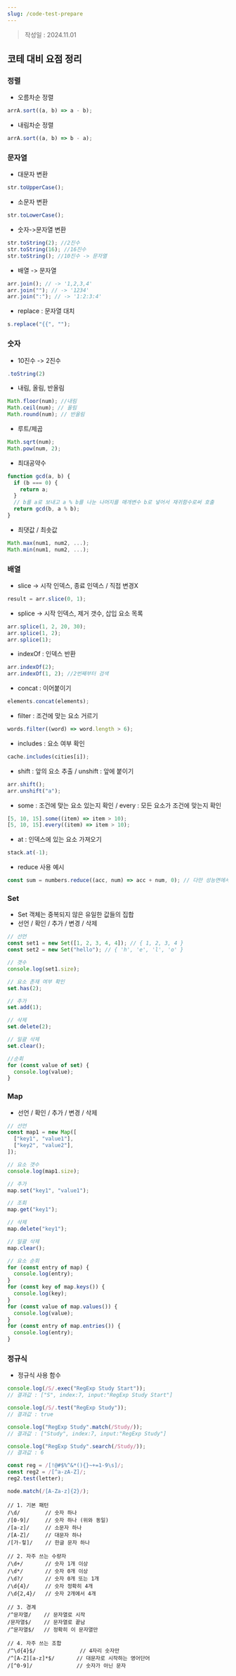 ```yaml
---
slug: /code-test-prepare
---
```

>작성일 : 2024.11.01
## 코테 대비 요점 정리

### 정렬

- 오름차순 정렬

```js
arrA.sort((a, b) => a - b);
```

- 내림차순 정렬

```js
arrA.sort((a, b) => b - a);
```

### 문자열

- 대문자 변환

```js
str.toUpperCase();
```

- 소문자 변환

```js
str.toLowerCase();
```

- 숫자->문자열 변환

```js
str.toString(2); //2진수
str.toString(16); //16진수
str.toString(); //10진수 -> 문자열
```

- 배열 -> 문자열

```js
arr.join(); // -> '1,2,3,4'
arr.join(""); // -> '1234'
arr.join(":"); // -> '1:2:3:4'
```

- replace : 문자열 대치

```js
s.replace("{{", "");
```

### 숫자

- 10진수 -> 2진수

```js
.toString(2)
```

- 내림, 올림, 반올림

```js
Math.floor(num); //내림
Math.ceil(num); // 올림
Math.round(num); // 반올림
```

- 루트/제곱

```js
Math.sqrt(num);
Math.pow(num, 2);
```

- 최대공약수

```js
function gcd(a, b) {
  if (b === 0) {
    return a;
  }
  // b를 a로 보내고 a % b를 나눈 나머지를 매개변수 b로 넣어서 재귀함수로써 호출
  return gcd(b, a % b);
}
```

- 최댓값 / 최솟값

```js
Math.max(num1, num2, ...);
Math.min(num1, num2, ...);
```

### 배열

- slice -> 시작 인덱스, 종료 인덱스 / 직접 변경X

```js
result = arr.slice(0, 1);
```

- splice -> 시작 인덱스, 제거 갯수, 삽입 요소 목록

```js
arr.splice(1, 2, 20, 30);
arr.splice(1, 2);
arr.splice(1);
```

- indexOf : 인덱스 반환

```js
arr.indexOf(2);
arr.indexOf(1, 2); //2번째부터 검색
```

- concat : 이어붙이기

```js
elements.concat(elements);
```

- filter : 조건에 맞는 요소 거르기

```js
words.filter((word) => word.length > 6);
```

- includes : 요소 여부 확인

```js
cache.includes(cities[i]);
```

- shift : 앞의 요소 추출 / unshift : 앞에 붙이기

```js
arr.shift();
arr.unshift("a");
```

- some : 조건에 맞는 요소 있는지 확인 / every : 모든 요소가 조건에 맞는지 확인

```js
[5, 10, 15].some((item) => item > 10);
[5, 10, 15].every((item) => item > 10);
```

- at : 인덱스에 있는 요소 가져오기

```js
stack.at(-1);
```

- reduce 사용 예시

```js
const sum = numbers.reduce((acc, num) => acc + num, 0); // 다만 성능면에서 많이 저하됨
```

### Set

- Set 객체는 중복되지 않은 유일한 값들의 집합
- 선언 / 확인 / 추가 / 변경 / 삭제

```js
// 선언
const set1 = new Set([1, 2, 3, 4, 4]); // { 1, 2, 3, 4 }
const set2 = new Set("hello"); // { 'h', 'e', 'l', 'o' }

// 갯수
console.log(set1.size);

// 요소 존재 여부 확인
set.has(2);

// 추가
set.add(1);

// 삭제
set.delete(2);

// 일괄 삭제
set.clear();

//순회
for (const value of set) {
  console.log(value);
}
```

### Map

- 선언 / 확인 / 추가 / 변경 / 삭제

```js
// 선언
const map1 = new Map([
  ["key1", "value1"],
  ["key2", "value2"],
]);

// 요소 갯수
console.log(map1.size);

// 추가
map.set("key1", "value1");

// 조회
map.get("key1");

// 삭제
map.delete("key1");

// 일괄 삭제
map.clear();

// 요소 순회
for (const entry of map) {
  console.log(entry);
}
for (const key of map.keys()) {
  console.log(key);
}
for (const value of map.values()) {
  console.log(value);
}
for (const entry of map.entries()) {
  console.log(entry);
}
```

### 정규식

- 정규식 사용 함수

```js
console.log(/S/.exec("RegExp Study Start"));
// 결과값 : ["S", index:7, input:"RegExp Study Start"]

console.log(/S/.test("RegExp Study"));
// 결과값 : true

console.log("RegExp Study".match(/Study/));
// 결과값 : ["Study", index:7, input:"RegExp Study"]

console.log("RegExp Study".search(/Study/));
// 결과값 : 6

const reg = /[!@#$%^&*(){}~+=1-9\s]/;
const reg2 = /[^a-zA-Z]/;
reg2.test(letter);

node.match(/[A-Za-z]{2}/);
```

```
// 1. 기본 패턴
/\d/        // 숫자 하나
/[0-9]/     // 숫자 하나 (위와 동일)
/[a-z]/     // 소문자 하나
/[A-Z]/     // 대문자 하나
/[가-힣]/    // 한글 문자 하나

// 2. 자주 쓰는 수량자
/\d+/       // 숫자 1개 이상
/\d*/       // 숫자 0개 이상
/\d?/       // 숫자 0개 또는 1개
/\d{4}/     // 숫자 정확히 4개
/\d{2,4}/   // 숫자 2개에서 4개

// 3. 경계
/^문자열/    // 문자열로 시작
/문자열$/    // 문자열로 끝남
/^문자열$/   // 정확히 이 문자열만

// 4. 자주 쓰는 조합
/^\d{4}$/              // 4자리 숫자만
/^[A-Z][a-z]*$/       // 대문자로 시작하는 영어단어
/[^0-9]/              // 숫자가 아닌 문자
```